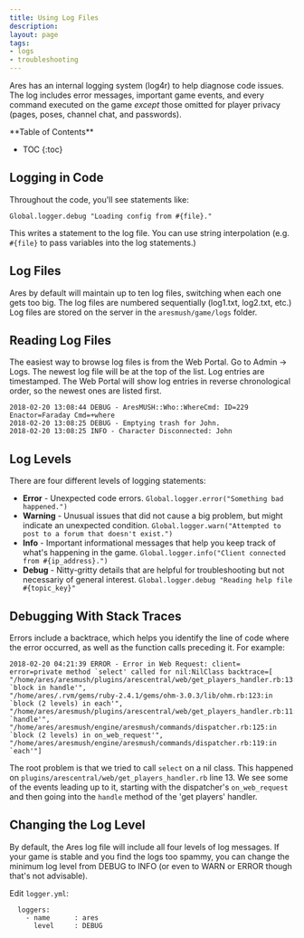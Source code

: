 ```yaml
---
title: Using Log Files
description: 
layout: page
tags:
- logs
- troubleshooting
---
```


Ares has an internal logging system (log4r) to help diagnose code issues.  The log includes error messages, important game events, and every command executed on the game *except* those omitted for player privacy (pages, poses, channel chat, and passwords).

<div id="inline_toc" markdown="1">
**Table of Contents**

* TOC
{:toc}
</div>

## Logging in Code

Throughout the code, you'll see statements like:

    Global.logger.debug "Loading config from #{file}."

This writes a statement to the log file.  You can use string interpolation (e.g. `#{file}` to pass variables into the log statements.)

## Log Files

Ares by default will maintain up to ten log files, switching when each one gets too big.  The log files are numbered sequentially (log1.txt, log2.txt, etc.)   Log files are stored on the server in the `aresmush/game/logs` folder.

## Reading Log Files

The easiest way to browse log files is from the Web Portal.  Go to Admin -> Logs.  The newest log file will be at the top of the list.  Log entries are timestamped.  The Web Portal will show log entries in reverse chronological order, so the newest ones are listed first.

    2018-02-20 13:08:44 DEBUG - AresMUSH::Who::WhereCmd: ID=229 Enactor=Faraday Cmd=+where 
    2018-02-20 13:08:25 DEBUG - Emptying trash for John. 
    2018-02-20 13:08:25 INFO - Character Disconnected: John 

## Log Levels

There are four different levels of logging statements:  

* **Error** - Unexpected code errors.  `Global.logger.error("Something bad happened.")`
* **Warning** - Unusual issues that did not cause a big problem, but might indicate an unexpected condition.  `Global.logger.warn("Attempted to post to a forum that doesn't exist.")`
* **Info** - Important informational messages that help you keep track of what's happening in the game. `Global.logger.info("Client connected from #{ip_address}.")`
* **Debug** - Nitty-gritty details that are helpful for troubleshooting but not necessariy of general interest.  `Global.logger.debug "Reading help file #{topic_key}"`

## Debugging With Stack Traces

Errors include a backtrace, which helps you identify the line of code where the error occurred, as well as the function calls preceding it.  For example:

    2018-02-20 04:21:39 ERROR - Error in Web Request: client= error=private method `select' called for nil:NilClass backtrace=[
    "/home/ares/aresmush/plugins/arescentral/web/get_players_handler.rb:13:in `block in handle'", 
    "/home/ares/.rvm/gems/ruby-2.4.1/gems/ohm-3.0.3/lib/ohm.rb:123:in `block (2 levels) in each'", 
    "/home/ares/aresmush/plugins/arescentral/web/get_players_handler.rb:11:in `handle'", 
    "/home/ares/aresmush/engine/aresmush/commands/dispatcher.rb:125:in `block (2 levels) in on_web_request'", 
    "/home/ares/aresmush/engine/aresmush/commands/dispatcher.rb:119:in `each'"]

The root problem is that we tried to call `select` on a nil class.  This happened on `plugins/arescentral/web/get_players_handler.rb` line 13.  We see some of the events leading up to it, starting with the dispatcher's `on_web_request` and then going into the `handle` method of the 'get players' handler.

## Changing the Log Level

By default, the Ares log file will include all four levels of log messages.  If your game is stable and you find the logs too spammy, you can change the minimum log level from DEBUG to INFO (or even to WARN or ERROR though that's not advisable).

Edit `logger.yml`: 

      loggers:
        - name      : ares
          level     : DEBUG